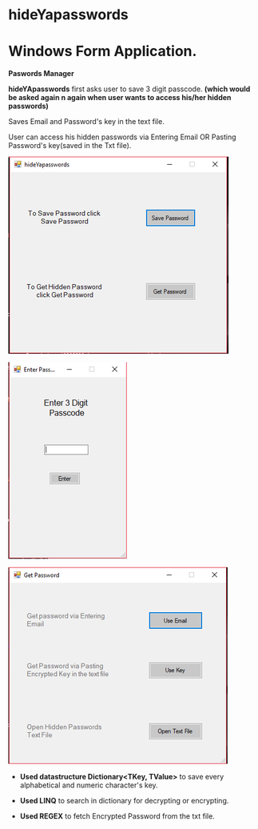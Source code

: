 # hideYapasswords 
# Windows Form Application.


**Paswords Manager**


**hideYApasswords** first asks user to save 3 digit passcode. **(which would be asked again n again when user wants to access his/her hidden passwords)**

Saves Email and Password's key in the text file.

User can access his hidden passwords via Entering Email OR Pasting Password's key(saved in the Txt file). 

![hideYApasswordsWFA](https://github.com/Syed1-Hassan/hideYApasswordsWFA/blob/master/hideYApasswords%20Screen%20shots/ss1.PNG)

![hideYApasswordsWFA](https://github.com/Syed1-Hassan/hideYApasswordsWFA/blob/master/hideYApasswords%20Screen%20shots/ss2.PNG)

![hideYApasswordsWFA](https://github.com/Syed1-Hassan/hideYApasswordsWFA/blob/master/hideYApasswords%20Screen%20shots/ss3.PNG)


* **Used datastructure Dictionary<TKey, TValue>** to save every alphabetical and numeric character's key. 

* **Used LINQ** to search in dictionary for decrypting or encrypting. 

* **Used REGEX** to fetch Encrypted Password from the txt file.
